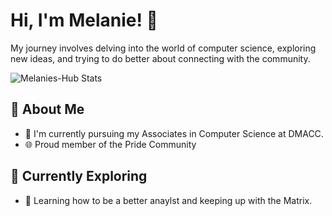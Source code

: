 # Hi, I'm Melanie! 👋

My journey involves delving into the world of computer science, exploring new ideas, and trying to do better about connecting with the community.

![Melanies-Hub Stats](https://github-readme-stats.vercel.app/api?username=Melanies-Hub&theme=vue-dark&show_icons=true&hide_border=true&count_private=true)

## 🚀 About Me

- 🔭 I'm currently pursuing my Associates in Computer Science at DMACC.
- 🌐 Proud member of the Pride Community

## 🌱 Currently Exploring

- 🚀 Learning how to be a better anaylst and keeping up with the Matrix. 

